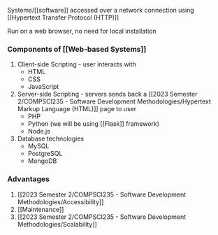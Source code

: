 Systems/[[software]] accessed over a network connection using [[Hypertext Transfer Protocol (HTTP)]]

Run on a web browser, no need for local installation

### Components of [[Web-based Systems]]
1. Client-side Scripting - user interacts with
	- HTML
	- CSS
	- JavaScript
2. Server-side Scripting - servers sends back a [[2023 Semester 2/COMPSCI235 - Software Development Methodologies/Hypertext Markup Language (HTML)]] page to user
	- PHP
	- Python (we will be using [[Flask]] framework)
	- Node.js
3. Database technologies
	- MySQL
	- PostgreSQL
	- MongoDB

### Advantages
1. [[2023 Semester 2/COMPSCI235 - Software Development Methodologies/Accessibility]]
2. [[Maintenance]]
3. [[2023 Semester 2/COMPSCI235 - Software Development Methodologies/Scalability]]